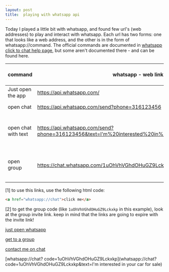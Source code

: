 ```yaml
---
layout: post
title:  playing with whatsapp api  
---
```


Today I played a little bit with whatsapp, and found few url's (web addresses) to play and interact with whatsapp. Each url has two forms: one that looks like a web address, and the other is in the form of whatsapp://command. The official commands are documented in [whatsapp click to chat help page](https://whatsappen.com/whatsapp-click-to-chat), but some aren't documented there - and can be found here. 

| command | whatsapp - web link | whatsapp - direct link<sup>[1]</sup> | telegram - web link | telegram direct link |
| ------- | ------------------- | ---------------------- | ------------------- | -------------------- |
| Just open the app | https://api.whatsapp.com/ | [whatsapp://chat](whatsapp://chat) | still looking | still looking |
| open chat | https://api.whatsapp.com/send?phone=316123456 | [whatsapp://send? phone=972526783413](whatsapp://send?phone=972526783413) | still looking | still looking |
| open chat with text | https://api.whatsapp.com/send?phone=316123456&text=I'm%20interested%20in%20your%20car%20for%20sale | [whatsapp://send? phone=972526783413  &text=I'm interested in your car for sale](whatsapp://send?phone=972526783413&text=I'm interested in your car for sale) | still looking | still looking |
| open group | https://chat.whatsapp.com/1uOhVhVGhdOHuGZ9Lckxkp <sup>[2]</sup> | [whatsapp://chat? code=1uOhVhVGhdOHuGZ9Lckxkp](whatsapp://chat?code=1uOhVhVGhdOHuGZ9Lckxkp&text=I'm interested in your car for sale)<sup>[2]</sup> | still looking | still looking |


[1] to use this links, use the following html code:
```html
<a href="whatsapp://chat">click me</a> 
````

[2] to get the group code (like `1uOhVhVGhdOHuGZ9Lckxkp` in this example), look at the group invite link. keep in mind that the links are going to expire with the invite link!

[just open whatsapp](whatsapp://chat)

[get to a group](whatsapp://chat?code=1uOhVhVGhdOHuGZ9Lckxkp)

[contact me on chat](whatsapp://send?phone=972526783413&text=hey%2Bohad)

[whatsapp://chat? code=1uOhVhVGhdOHuGZ9Lckxkp](whatsapp://chat?code=1uOhVhVGhdOHuGZ9Lckxkp&text=I'm interested in your car for sale)
